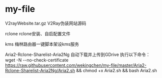 # my-file

V2rayWebsite.tar.gz             V2Ray伪装网站源码

rclone                          rclone安装、自启配置文件

kms                             梅林路由器一键脚本架设kms服务

Aria2-Rclone-Sharelist-Aria2Ng  自动下载并上传到GDrive
执行以下命令：
wget -N --no-check-certificate https://raw.githubusercontent.com/wekingchen/my-file/master/Aria2-Rclone-Sharelist-Aria2Ng/Aria2.sh && chmod +x Aria2.sh && bash Aria2.sh
